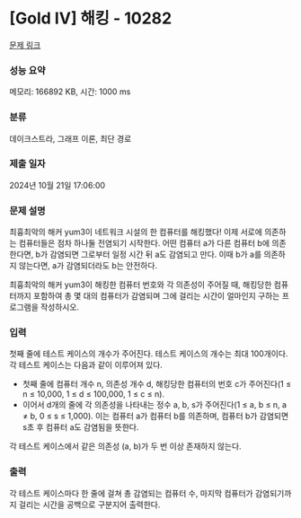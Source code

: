 # [Gold IV] 해킹 - 10282 

[문제 링크](https://www.acmicpc.net/problem/10282) 

### 성능 요약

메모리: 166892 KB, 시간: 1000 ms

### 분류

데이크스트라, 그래프 이론, 최단 경로

### 제출 일자

2024년 10월 21일 17:06:00

### 문제 설명

<p>최흉최악의 해커 yum3이 네트워크 시설의 한 컴퓨터를 해킹했다! 이제 서로에 의존하는 컴퓨터들은 점차 하나둘 전염되기 시작한다. 어떤 컴퓨터 a가 다른 컴퓨터 b에 의존한다면, b가 감염되면 그로부터 일정 시간 뒤 a도 감염되고 만다. 이때 b가 a를 의존하지 않는다면, a가 감염되더라도 b는 안전하다.</p>

<p>최흉최악의 해커 yum3이 해킹한 컴퓨터 번호와 각 의존성이 주어질 때, 해킹당한 컴퓨터까지 포함하여 총 몇 대의 컴퓨터가 감염되며 그에 걸리는 시간이 얼마인지 구하는 프로그램을 작성하시오.</p>

### 입력 

 <p>첫째 줄에 테스트 케이스의 개수가 주어진다. 테스트 케이스의 개수는 최대 100개이다. 각 테스트 케이스는 다음과 같이 이루어져 있다.</p>

<ul>
	<li>첫째 줄에 컴퓨터 개수 n, 의존성 개수 d, 해킹당한 컴퓨터의 번호 c가 주어진다(1 ≤ n ≤ 10,000, 1 ≤ d ≤ 100,000, 1 ≤ c ≤ n).</li>
	<li>이어서 d개의 줄에 각 의존성을 나타내는 정수 a, b, s가 주어진다(1 ≤ a, b ≤ n, a ≠ b, 0 ≤ s ≤ 1,000). 이는 컴퓨터 a가 컴퓨터 b를 의존하며, 컴퓨터 b가 감염되면 s초 후 컴퓨터 a도 감염됨을 뜻한다.</li>
</ul>

<p>각 테스트 케이스에서 같은 의존성 (a, b)가 두 번 이상 존재하지 않는다.</p>

### 출력 

 <p>각 테스트 케이스마다 한 줄에 걸쳐 총 감염되는 컴퓨터 수, 마지막 컴퓨터가 감염되기까지 걸리는 시간을 공백으로 구분지어 출력한다.</p>

